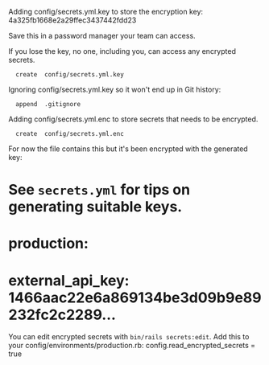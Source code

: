 Adding config/secrets.yml.key to store the encryption key: 4a325fb1668e2a29ffec3437442fdd23

Save this in a password manager your team can access.

If you lose the key, no one, including you, can access any encrypted secrets.

      create  config/secrets.yml.key

Ignoring config/secrets.yml.key so it won't end up in Git history:

      append  .gitignore

Adding config/secrets.yml.enc to store secrets that needs to be encrypted.

      create  config/secrets.yml.enc

For now the file contains this but it's been encrypted with the generated key:

# See `secrets.yml` for tips on generating suitable keys.
# production:
#  external_api_key: 1466aac22e6a869134be3d09b9e89232fc2c2289…

You can edit encrypted secrets with `bin/rails secrets:edit`.
Add this to your config/environments/production.rb:
config.read_encrypted_secrets = true
